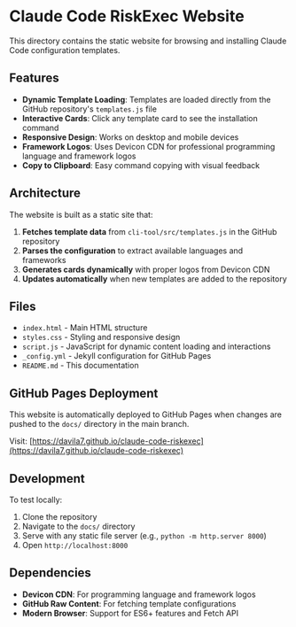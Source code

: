 # Claude Code RiskExec Website

This directory contains the static website for browsing and installing Claude Code configuration templates.

## Features

- **Dynamic Template Loading**: Templates are loaded directly from the GitHub repository's `templates.js` file
- **Interactive Cards**: Click any template card to see the installation command
- **Responsive Design**: Works on desktop and mobile devices
- **Framework Logos**: Uses Devicon CDN for professional programming language and framework logos
- **Copy to Clipboard**: Easy command copying with visual feedback

## Architecture

The website is built as a static site that:

1. **Fetches template data** from `cli-tool/src/templates.js` in the GitHub repository
2. **Parses the configuration** to extract available languages and frameworks
3. **Generates cards dynamically** with proper logos from Devicon CDN
4. **Updates automatically** when new templates are added to the repository

## Files

- `index.html` - Main HTML structure
- `styles.css` - Styling and responsive design
- `script.js` - JavaScript for dynamic content loading and interactions
- `_config.yml` - Jekyll configuration for GitHub Pages
- `README.md` - This documentation

## GitHub Pages Deployment

This website is automatically deployed to GitHub Pages when changes are pushed to the `docs/` directory in the main branch.

Visit: [https://davila7.github.io/claude-code-riskexec](https://davila7.github.io/claude-code-riskexec)

## Development

To test locally:

1. Clone the repository
2. Navigate to the `docs/` directory
3. Serve with any static file server (e.g., `python -m http.server 8000`)
4. Open `http://localhost:8000`

## Dependencies

- **Devicon CDN**: For programming language and framework logos
- **GitHub Raw Content**: For fetching template configurations
- **Modern Browser**: Support for ES6+ features and Fetch API